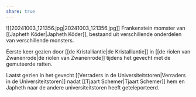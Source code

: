 ```yaml
---
share: true
---
```

![[20241003_121356.jpg|20241003_121356.jpg]]
Frankenstein momster van [[Japheth Köder|Japheth Köder]], bestaand uit verschillende onderdelen van verschillende monsters.

Eerste keer gezien door [[de Kristalliantie|de Kristalliantie]] in [[de riolen van Zwanenrode|de riolen van Zwanenrode]] tijdens het gevecht met de gemuteerde ratten.

Laatst gezien in het gevecht [[Verraders in de Universiteitstoren|Verraders in de Universiteitstoren]] nadat [[Tjaart Schemer|Tjaart Schemer]] hem en Japheth naar de andere universiteitstoren heeft geteleporteerd. 